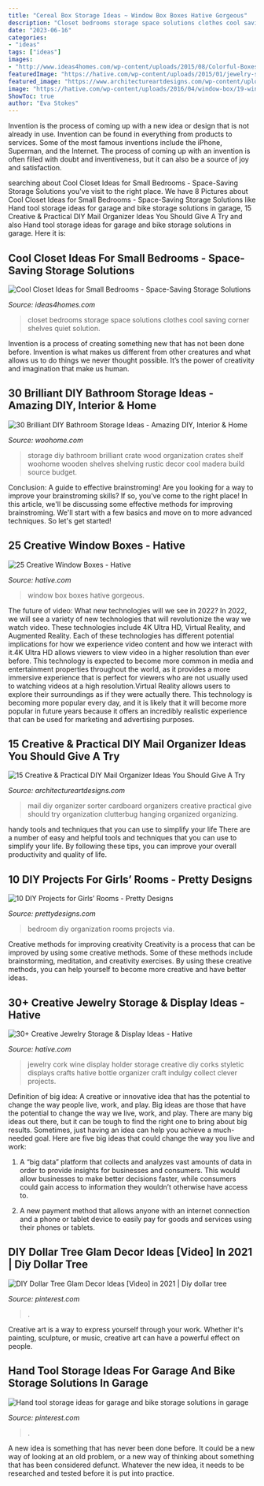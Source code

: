 ```yaml
---
title: "Cereal Box Storage Ideas ~ Window Box Boxes Hative Gorgeous"
description: "Closet bedrooms storage space solutions clothes cool saving corner shelves quiet solution"
date: "2023-06-16"
categories:
- "ideas"
tags: ["ideas"]
images:
- "http://www.ideas4homes.com/wp-content/uploads/2015/08/Colorful-Boxes-in-White-Shelves-between-Clothes-Hangers-inside-Kids-Closet-Ideas-for-Small-Bedrooms.jpg"
featuredImage: "https://hative.com/wp-content/uploads/2015/01/jewelry-storage-display-ideas/4-wine-cork-jewelry-holder.jpg"
featured_image: "https://www.architectureartdesigns.com/wp-content/uploads/2019/04/15-Creative-Practical-DIY-Mail-Organizer-Ideas-You-Should-Give-A-Try-11.jpg"
image: "https://hative.com/wp-content/uploads/2016/04/window-box/19-window-box-ideas.jpg"
ShowToc: true
author: "Eva Stokes"
---
```



Invention is the process of coming up with a new idea or design that is not already in use. Invention can be found in everything from products to services. Some of the most famous inventions include the iPhone, Superman, and the Internet. The process of coming up with an invention is often filled with doubt and inventiveness, but it can also be a source of joy and satisfaction.

	

		
searching about Cool Closet Ideas for Small Bedrooms - Space-Saving Storage Solutions you've visit to the right place. We have 8 Pictures about Cool Closet Ideas for Small Bedrooms - Space-Saving Storage Solutions like Hand tool storage ideas for garage and bike storage solutions in garage, 15 Creative &amp; Practical DIY Mail Organizer Ideas You Should Give A Try and also Hand tool storage ideas for garage and bike storage solutions in garage. Here it is:
		
    
## Cool Closet Ideas For Small Bedrooms - Space-Saving Storage Solutions

<img loading=lazy src="http://www.ideas4homes.com/wp-content/uploads/2015/08/Colorful-Boxes-in-White-Shelves-between-Clothes-Hangers-inside-Kids-Closet-Ideas-for-Small-Bedrooms.jpg" onerror="this.onerror=null;this.src='https://tse2.mm.bing.net/th?id=OIP.0E0q-6pGtd_WXZ4GOEXn2QHaJ4&amp;pid=15.1';" alt="Cool Closet Ideas for Small Bedrooms - Space-Saving Storage Solutions">

_Source: ideas4homes.com_

>closet bedrooms storage space solutions clothes cool saving corner shelves quiet solution. 

	

Invention is a process of creating something new that has not been done before. Invention is what makes us different from other creatures and what allows us to do things we never thought possible. It’s the power of creativity and imagination that make us human.

    
## 30 Brilliant DIY Bathroom Storage Ideas - Amazing DIY, Interior &amp; Home

<img loading=lazy src="http://www.woohome.com/wp-content/uploads/2013/11/diy-bathroom-storage-ideas-15.jpg" onerror="this.onerror=null;this.src='https://tse2.mm.bing.net/th?id=OIP.RfnL3iYEiyoSntoK85LdQAHaKO&amp;pid=15.1';" alt="30 Brilliant DIY Bathroom Storage Ideas - Amazing DIY, Interior &amp; Home">

_Source: woohome.com_

>storage diy bathroom brilliant crate wood organization crates shelf woohome wooden shelves shelving rustic decor cool madera build source budget. 

	

Conclusion: A guide to effective brainstroming!
Are you looking for a way to improve your brainstroming skills? If so, you've come to the right place! In this article, we'll be discussing some effective methods for improving brainstroming. We'll start with a few basics and move on to more advanced techniques. So let's get started!

    
## 25 Creative Window Boxes - Hative

<img loading=lazy src="https://hative.com/wp-content/uploads/2016/04/window-box/19-window-box-ideas.jpg" onerror="this.onerror=null;this.src='https://tse2.mm.bing.net/th?id=OIP.j9aspp5vXGobwEHvZwfRbgHaJ7&amp;pid=15.1';" alt="25 Creative Window Boxes - Hative">

_Source: hative.com_

>window box boxes hative gorgeous. 

	

The future of video: What new technologies will we see in 2022?
In 2022, we will see a variety of new technologies that will revolutionize the way we watch video. These technologies include 4K Ultra HD, Virtual Reality, and Augmented Reality. Each of these technologies has different potential implications for how we experience video content and how we interact with it.4K Ultra HD allows viewers to view video in a higher resolution than ever before. This technology is expected to become more common in media and entertainment properties throughout the world, as it provides a more immersive experience that is perfect for viewers who are not usually used to watching videos at a high resolution.Virtual Reality allows users to explore their surroundings as if they were actually there. This technology is becoming more popular every day, and it is likely that it will become more popular in future years because it offers an incredibly realistic experience that can be used for marketing and advertising purposes.

    
## 15 Creative &amp; Practical DIY Mail Organizer Ideas You Should Give A Try

<img loading=lazy src="https://www.architectureartdesigns.com/wp-content/uploads/2019/04/15-Creative-Practical-DIY-Mail-Organizer-Ideas-You-Should-Give-A-Try-11.jpg" onerror="this.onerror=null;this.src='https://tse2.mm.bing.net/th?id=OIP.w0llbGK2BSIhqkA55srHUQHaLK&amp;pid=15.1';" alt="15 Creative &amp; Practical DIY Mail Organizer Ideas You Should Give A Try">

_Source: architectureartdesigns.com_

>mail diy organizer sorter cardboard organizers creative practical give should try organization clutterbug hanging organized organizing. 

	

handy tools and techniques that you can use to simplify your life
There are a number of easy and helpful tools and techniques that you can use to simplify your life. By following these tips, you can improve your overall productivity and quality of life.

    
## 10 DIY Projects For Girls’ Rooms - Pretty Designs

<img loading=lazy src="http://www.prettydesigns.com/wp-content/uploads/2014/10/Bedroom-Organization.jpg" onerror="this.onerror=null;this.src='https://tse2.mm.bing.net/th?id=OIP.DNxoij5u2GTClTgMgwrZEQHaLZ&amp;pid=15.1';" alt="10 DIY Projects for Girls’ Rooms - Pretty Designs">

_Source: prettydesigns.com_

>bedroom diy organization rooms projects via. 

	

Creative methods for improving creativity
Creativity is a process that can be improved by using some creative methods. Some of these methods include brainstorming, meditation, and creativity exercises. By using these creative methods, you can help yourself to become more creative and have better ideas.

    
## 30+ Creative Jewelry Storage &amp; Display Ideas - Hative

<img loading=lazy src="https://hative.com/wp-content/uploads/2015/01/jewelry-storage-display-ideas/4-wine-cork-jewelry-holder.jpg" onerror="this.onerror=null;this.src='https://tse3.mm.bing.net/th?id=OIP.FwVNXz2MrSzob-lrHpXaiQHaKW&amp;pid=15.1';" alt="30+ Creative Jewelry Storage &amp; Display Ideas - Hative">

_Source: hative.com_

>jewelry cork wine display holder storage creative diy corks styletic displays crafts hative bottle organizer craft indulgy collect clever projects. 

	

Definition of big idea: A creative or innovative idea that has the potential to change the way people live, work, and play.
Big ideas are those that have the potential to change the way we live, work, and play. There are many big ideas out there, but it can be tough to find the right one to bring about big results. Sometimes, just having an idea can help you achieve a much-needed goal. Here are five big ideas that could change the way you live and work: 
1. A “big data” platform that collects and analyzes vast amounts of data in order to provide insights for businesses and consumers. This would allow businesses to make better decisions faster, while consumers could gain access to information they wouldn’t otherwise have access to.

2. A new payment method that allows anyone with an internet connection and a phone or tablet device to easily pay for goods and services using their phones or tablets.

    
## DIY Dollar Tree Glam Decor Ideas [Video] In 2021 | Diy Dollar Tree

<img loading=lazy src="https://i.pinimg.com/736x/3c/a0/88/3ca08847e35be3f7cc35afadfd538c96.jpg" onerror="this.onerror=null;this.src='https://tse2.mm.bing.net/th?id=OIP.-2YHqkEelrHeMGjzjt2iQAHaNK&amp;pid=15.1';" alt="DIY Dollar Tree Glam Decor Ideas [Video] in 2021 | Diy dollar tree">

_Source: pinterest.com_

>. 

	

Creative art is a way to express yourself through your work. Whether it's painting, sculpture, or music, creative art can have a powerful effect on people.

    
## Hand Tool Storage Ideas For Garage And Bike Storage Solutions In Garage

<img loading=lazy src="https://i.pinimg.com/736x/19/86/26/198626ca34da5924f84b04b839604763.jpg" onerror="this.onerror=null;this.src='https://tse1.mm.bing.net/th?id=OIP.YTbqA29PKRUNAWd1pnSt4wHaJ9&amp;pid=15.1';" alt="Hand tool storage ideas for garage and bike storage solutions in garage">

_Source: pinterest.com_

>. 

	

A new idea is something that has never been done before. It could be a new way of looking at an old problem, or a new way of thinking about something that has been considered defunct. Whatever the new idea, it needs to be researched and tested before it is put into practice.

